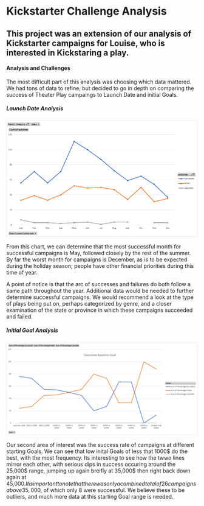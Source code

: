 # **Kickstarter Challenge Analysis**

## This project was an extension of our analysis of Kickstarter campaigns for Louise, who is interested in Kickstaring a play.

#### Analysis and Challenges
The most difficult part of this analysis was choosing which data mattered. We had tons of data to refine, but decided to go in depth on comparing the success of Theater Play campaings to Launch Date and initial Goals. 

##### Launch Date Analysis
![](https://github.com/Mikeblanchard/Kickstarter_Analysis/blob/main/Theater_Outcomes_Vs_Launch.png)

From this chart, we can determine that the most successful month for successful campaigns is May, followed closely by the rest of the summer. By far the worst month for campaigns  is December, as is to be expected during the holiday season; people have other financial priorities during this time of year.

A point of notice is that the arc of successes and failures do both follow a same path throughout the year. Additional data would be needed to further determine successful campaigns. We would recommend a look at the type of plays being put on, perhaps categorized by genre, and a closer examination of the state or province in which these campaigns succeeded and failed. 

##### Initial Goal Analysis
![](https://github.com/Mikeblanchard/Kickstarter_Analysis/blob/main/Outcomes_Vs_Goals.png)

Our second area of interest was the success rate of campaigns at different starting Goals. We can see that low inital Goals of less that 1000$ do the best, with the most frequency. Its interesting to see how the twwo lines mirror each other, with serious dips in success occuring around the 25,000$ range, jumping up again breifly at 35,000$ then right back down again at 45,000$. It is important to note that there was only a combined total of 26 campaigns above 35,000$, of which only 8 were successful. We believe these to be outliers, and much more data at this starting Goal range is needed. 

